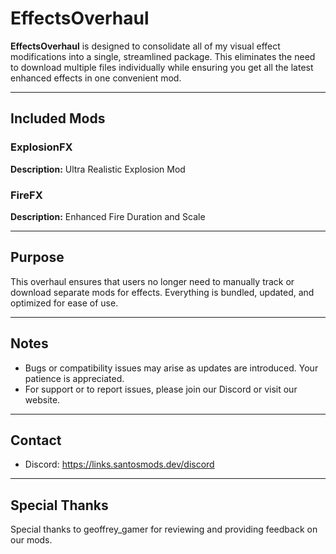 # EffectsOverhaul

**EffectsOverhaul** is designed to consolidate all of my visual effect modifications into a single, streamlined package. This eliminates the need to download multiple files individually while ensuring you get all the latest enhanced effects in one convenient mod.

---

## Included Mods

### ExplosionFX  
**Description:** Ultra Realistic Explosion Mod

### FireFX  
**Description:** Enhanced Fire Duration and Scale

---

## Purpose

This overhaul ensures that users no longer need to manually track or download separate mods for effects. Everything is bundled, updated, and optimized for ease of use.

---

## Notes

- Bugs or compatibility issues may arise as updates are introduced. Your patience is appreciated.
- For support or to report issues, please join our Discord or visit our website.

---

## Contact

- Discord: https://links.santosmods.dev/discord

---

## Special Thanks

Special thanks to geoffrey_gamer for reviewing and providing feedback on our mods.
